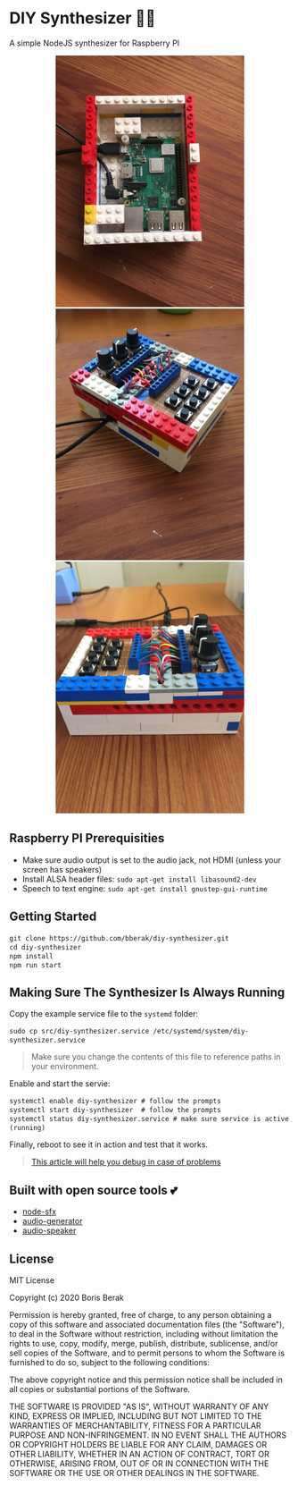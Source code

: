 # DIY Synthesizer 🎵🎹

A simple NodeJS synthesizer for Raspberry PI

<p align="center">
  <a href="https://github.com/bberak/react-native-game-engine-handbook">
    <img src="https://raw.githubusercontent.com/bberak/diy-synthesizer/master/assets/IMG_0965.JPG" height="450" />
    <img src="https://raw.githubusercontent.com/bberak/diy-synthesizer/master/assets/IMG_0982.JPG" height="450" />
    <img src="https://raw.githubusercontent.com/bberak/diy-synthesizer/master/assets/IMG_0995.JPG" height="450" />
   </a>
</p>

## Raspberry PI Prerequisities

- Make sure audio output is set to the audio jack, not HDMI (unless your screen has speakers)
- Install ALSA header files: `sudo apt-get install libasound2-dev`
- Speech to text engine: `sudo apt-get install gnustep-gui-runtime`

## Getting Started

```
git clone https://github.com/bberak/diy-synthesizer.git
cd diy-synthesizer
npm install
npm run start
```

## Making Sure The Synthesizer Is Always Running

Copy the example service file to the `systemd` folder:

```
sudo cp src/diy-synthesizer.service /etc/systemd/system/diy-synthesizer.service
```

> Make sure you change the contents of this file to reference paths in your environment.

Enable and start the servie:

```
systemctl enable diy-synthesizer # follow the prompts
systemctl start diy-synthesizer  # follow the prompts
systemctl status diy-synthesizer.service # make sure service is active (running)
```

Finally, reboot to see it in action and test that it works.

> [This article will help you debug in case of problems](https://community.chakralinux.org/t/how-to-investigate-systemd-errors/7024)

## Built with open source tools 💕

- [node-sfx](https://github.com/bberak/node-sfx)
- [audio-generator](https://github.com/audiojs/audio-generator)
- [audio-speaker](https://github.com/audiojs/audio-speaker)

## License

MIT License

Copyright (c) 2020 Boris Berak

Permission is hereby granted, free of charge, to any person obtaining a copy
of this software and associated documentation files (the "Software"), to deal
in the Software without restriction, including without limitation the rights
to use, copy, modify, merge, publish, distribute, sublicense, and/or sell
copies of the Software, and to permit persons to whom the Software is
furnished to do so, subject to the following conditions:

The above copyright notice and this permission notice shall be included in all
copies or substantial portions of the Software.

THE SOFTWARE IS PROVIDED "AS IS", WITHOUT WARRANTY OF ANY KIND, EXPRESS OR
IMPLIED, INCLUDING BUT NOT LIMITED TO THE WARRANTIES OF MERCHANTABILITY,
FITNESS FOR A PARTICULAR PURPOSE AND NON-INFRINGEMENT. IN NO EVENT SHALL THE
AUTHORS OR COPYRIGHT HOLDERS BE LIABLE FOR ANY CLAIM, DAMAGES OR OTHER
LIABILITY, WHETHER IN AN ACTION OF CONTRACT, TORT OR OTHERWISE, ARISING FROM,
OUT OF OR IN CONNECTION WITH THE SOFTWARE OR THE USE OR OTHER DEALINGS IN THE
SOFTWARE.
